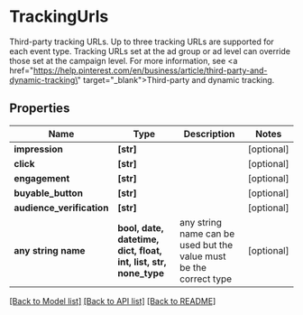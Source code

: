 # TrackingUrls

Third-party tracking URLs. Up to three tracking URLs are supported for each event type. Tracking URLs set at the ad group or ad level can override those set at the campaign level. For more information, see <a href=\"https://help.pinterest.com/en/business/article/third-party-and-dynamic-tracking\" target=\"_blank\">Third-party and dynamic tracking</a>.

## Properties
Name | Type | Description | Notes
------------ | ------------- | ------------- | -------------
**impression** | **[str]** |  | [optional] 
**click** | **[str]** |  | [optional] 
**engagement** | **[str]** |  | [optional] 
**buyable_button** | **[str]** |  | [optional] 
**audience_verification** | **[str]** |  | [optional] 
**any string name** | **bool, date, datetime, dict, float, int, list, str, none_type** | any string name can be used but the value must be the correct type | [optional]

[[Back to Model list]](../README.md#documentation-for-models) [[Back to API list]](../README.md#documentation-for-api-endpoints) [[Back to README]](../README.md)


